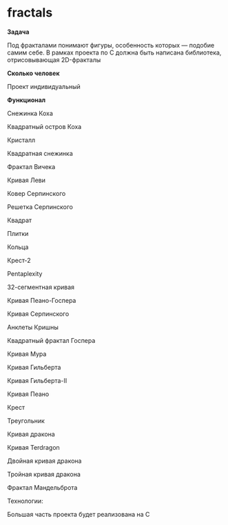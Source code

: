 # fractals

**Задача**

Под фракталами понимают фигуры, особенность которых — подобие самим себе. В рамках проекта по C должна быть написана библиотека, отрисовывающая 2D-фракталы

**Сколько человек**

Проект индивидуальный

**Функционал**

Снежинка Коха

Квадратный остров Коха

Кристалл

Квадратная снежинка

Фрактал Вичека

Кривая Леви

Ковер Серпинского

Решетка Серпинского

Квадрат

Плитки

Кольца

Крест-2

Pentaplexity

32-сегментная кривая

Кривая Пеано-Госпера

Кривая Серпинского

Анклеты Кришны

Квадратный фрактал Госпера

Кривая Мура

Кривая Гильберта

Кривая Гильберта-II

Кривая Пеано

Крест

Треугольник

Кривая дракона

Кривая Terdragon

Двойная кривая дракона

Тройная кривая дракона

Фрактал Мандельброта

Технологии:

Большая часть проекта будет реализована на C
